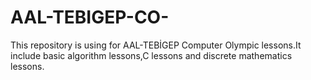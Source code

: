 # AAL-TEBIGEP-CO-
This repository is using for AAL-TEBİGEP Computer Olympic lessons.It include basic algorithm lessons,C lessons and discrete mathematics lessons.
